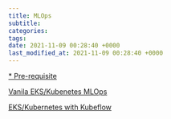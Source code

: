 ```yaml
---
title: MLOps
subtitle: 
categories: 
tags: 
date: 2021-11-09 00:28:40 +0000
last_modified_at: 2021-11-09 00:28:40 +0000
---
```


[* Pre-requisite](pages/Pre-requisite%200e753094211b48d8b1d89b05db2c0105.md)

[Vanila EKS/Kubenetes MLOps](pages/Vanila%20EKS%20Kubenetes%20MLOps%20ce0900870e1d4dc1a1fb728c57535627.md)

[EKS/Kubernetes with Kubeflow](pages/EKS%20Kubernetes%20with%20Kubeflow%20186e1654114e40f1b48b250c8ddc914d.md)